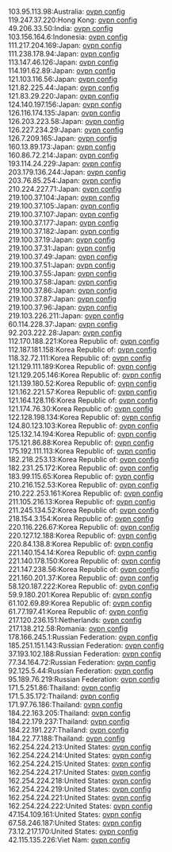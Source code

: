 103.95.113.98:Australia: [ovpn config](vpn/103_95_113_98.ovpn)  
119.247.37.220:Hong Kong: [ovpn config](vpn/119_247_37_220.ovpn)  
49.206.33.50:India: [ovpn config](vpn/49_206_33_50.ovpn)  
103.156.164.6:Indonesia: [ovpn config](vpn/103_156_164_6.ovpn)  
111.217.204.169:Japan: [ovpn config](vpn/111_217_204_169.ovpn)  
111.238.178.94:Japan: [ovpn config](vpn/111_238_178_94.ovpn)  
113.147.46.126:Japan: [ovpn config](vpn/113_147_46_126.ovpn)  
114.191.62.89:Japan: [ovpn config](vpn/114_191_62_89.ovpn)  
121.103.116.56:Japan: [ovpn config](vpn/121_103_116_56.ovpn)  
121.82.225.44:Japan: [ovpn config](vpn/121_82_225_44.ovpn)  
121.83.29.220:Japan: [ovpn config](vpn/121_83_29_220.ovpn)  
124.140.197.156:Japan: [ovpn config](vpn/124_140_197_156.ovpn)  
126.116.174.135:Japan: [ovpn config](vpn/126_116_174_135.ovpn)  
126.203.223.58:Japan: [ovpn config](vpn/126_203_223_58.ovpn)  
126.227.234.29:Japan: [ovpn config](vpn/126_227_234_29.ovpn)  
126.7.209.165:Japan: [ovpn config](vpn/126_7_209_165.ovpn)  
160.13.89.173:Japan: [ovpn config](vpn/160_13_89_173.ovpn)  
160.86.72.214:Japan: [ovpn config](vpn/160_86_72_214.ovpn)  
193.114.24.229:Japan: [ovpn config](vpn/193_114_24_229.ovpn)  
203.179.136.244:Japan: [ovpn config](vpn/203_179_136_244.ovpn)  
203.76.85.254:Japan: [ovpn config](vpn/203_76_85_254.ovpn)  
210.224.227.71:Japan: [ovpn config](vpn/210_224_227_71.ovpn)  
219.100.37.104:Japan: [ovpn config](vpn/219_100_37_104.ovpn)  
219.100.37.105:Japan: [ovpn config](vpn/219_100_37_105.ovpn)  
219.100.37.107:Japan: [ovpn config](vpn/219_100_37_107.ovpn)  
219.100.37.177:Japan: [ovpn config](vpn/219_100_37_177.ovpn)  
219.100.37.182:Japan: [ovpn config](vpn/219_100_37_182.ovpn)  
219.100.37.19:Japan: [ovpn config](vpn/219_100_37_19.ovpn)  
219.100.37.31:Japan: [ovpn config](vpn/219_100_37_31.ovpn)  
219.100.37.49:Japan: [ovpn config](vpn/219_100_37_49.ovpn)  
219.100.37.51:Japan: [ovpn config](vpn/219_100_37_51.ovpn)  
219.100.37.55:Japan: [ovpn config](vpn/219_100_37_55.ovpn)  
219.100.37.58:Japan: [ovpn config](vpn/219_100_37_58.ovpn)  
219.100.37.86:Japan: [ovpn config](vpn/219_100_37_86.ovpn)  
219.100.37.87:Japan: [ovpn config](vpn/219_100_37_87.ovpn)  
219.100.37.96:Japan: [ovpn config](vpn/219_100_37_96.ovpn)  
219.103.226.211:Japan: [ovpn config](vpn/219_103_226_211.ovpn)  
60.114.228.37:Japan: [ovpn config](vpn/60_114_228_37.ovpn)  
92.203.222.28:Japan: [ovpn config](vpn/92_203_222_28.ovpn)  
112.170.188.221:Korea Republic of: [ovpn config](vpn/112_170_188_221.ovpn)  
112.187.181.158:Korea Republic of: [ovpn config](vpn/112_187_181_158.ovpn)  
118.32.72.111:Korea Republic of: [ovpn config](vpn/118_32_72_111.ovpn)  
121.129.111.189:Korea Republic of: [ovpn config](vpn/121_129_111_189.ovpn)  
121.129.205.146:Korea Republic of: [ovpn config](vpn/121_129_205_146.ovpn)  
121.139.180.52:Korea Republic of: [ovpn config](vpn/121_139_180_52.ovpn)  
121.162.221.57:Korea Republic of: [ovpn config](vpn/121_162_221_57.ovpn)  
121.164.128.116:Korea Republic of: [ovpn config](vpn/121_164_128_116.ovpn)  
121.174.76.30:Korea Republic of: [ovpn config](vpn/121_174_76_30.ovpn)  
122.128.198.134:Korea Republic of: [ovpn config](vpn/122_128_198_134.ovpn)  
124.80.123.103:Korea Republic of: [ovpn config](vpn/124_80_123_103.ovpn)  
125.132.14.194:Korea Republic of: [ovpn config](vpn/125_132_14_194.ovpn)  
175.121.86.88:Korea Republic of: [ovpn config](vpn/175_121_86_88.ovpn)  
175.192.111.113:Korea Republic of: [ovpn config](vpn/175_192_111_113.ovpn)  
182.218.253.13:Korea Republic of: [ovpn config](vpn/182_218_253_13.ovpn)  
182.231.25.172:Korea Republic of: [ovpn config](vpn/182_231_25_172.ovpn)  
183.99.115.65:Korea Republic of: [ovpn config](vpn/183_99_115_65.ovpn)  
210.216.152.53:Korea Republic of: [ovpn config](vpn/210_216_152_53.ovpn)  
210.222.253.161:Korea Republic of: [ovpn config](vpn/210_222_253_161.ovpn)  
211.105.216.13:Korea Republic of: [ovpn config](vpn/211_105_216_13.ovpn)  
211.245.134.52:Korea Republic of: [ovpn config](vpn/211_245_134_52.ovpn)  
218.154.3.154:Korea Republic of: [ovpn config](vpn/218_154_3_154.ovpn)  
220.116.226.67:Korea Republic of: [ovpn config](vpn/220_116_226_67.ovpn)  
220.127.12.188:Korea Republic of: [ovpn config](vpn/220_127_12_188.ovpn)  
220.84.138.8:Korea Republic of: [ovpn config](vpn/220_84_138_8.ovpn)  
221.140.154.14:Korea Republic of: [ovpn config](vpn/221_140_154_14.ovpn)  
221.140.178.150:Korea Republic of: [ovpn config](vpn/221_140_178_150.ovpn)  
221.147.238.56:Korea Republic of: [ovpn config](vpn/221_147_238_56.ovpn)  
221.160.201.37:Korea Republic of: [ovpn config](vpn/221_160_201_37.ovpn)  
58.120.187.222:Korea Republic of: [ovpn config](vpn/58_120_187_222.ovpn)  
59.9.180.201:Korea Republic of: [ovpn config](vpn/59_9_180_201.ovpn)  
61.102.69.89:Korea Republic of: [ovpn config](vpn/61_102_69_89.ovpn)  
61.77.197.41:Korea Republic of: [ovpn config](vpn/61_77_197_41.ovpn)  
217.120.236.151:Netherlands: [ovpn config](vpn/217_120_236_151.ovpn)  
217.138.212.58:Romania: [ovpn config](vpn/217_138_212_58.ovpn)  
178.166.245.1:Russian Federation: [ovpn config](vpn/178_166_245_1.ovpn)  
185.251.151.143:Russian Federation: [ovpn config](vpn/185_251_151_143.ovpn)  
37.193.102.188:Russian Federation: [ovpn config](vpn/37_193_102_188.ovpn)  
77.34.164.72:Russian Federation: [ovpn config](vpn/77_34_164_72.ovpn)  
92.125.5.44:Russian Federation: [ovpn config](vpn/92_125_5_44.ovpn)  
95.189.76.219:Russian Federation: [ovpn config](vpn/95_189_76_219.ovpn)  
171.5.251.86:Thailand: [ovpn config](vpn/171_5_251_86.ovpn)  
171.5.35.172:Thailand: [ovpn config](vpn/171_5_35_172.ovpn)  
171.97.76.186:Thailand: [ovpn config](vpn/171_97_76_186.ovpn)  
184.22.163.205:Thailand: [ovpn config](vpn/184_22_163_205.ovpn)  
184.22.179.237:Thailand: [ovpn config](vpn/184_22_179_237.ovpn)  
184.22.191.227:Thailand: [ovpn config](vpn/184_22_191_227.ovpn)  
184.22.77.188:Thailand: [ovpn config](vpn/184_22_77_188.ovpn)  
162.254.224.213:United States: [ovpn config](vpn/162_254_224_213.ovpn)  
162.254.224.214:United States: [ovpn config](vpn/162_254_224_214.ovpn)  
162.254.224.215:United States: [ovpn config](vpn/162_254_224_215.ovpn)  
162.254.224.217:United States: [ovpn config](vpn/162_254_224_217.ovpn)  
162.254.224.218:United States: [ovpn config](vpn/162_254_224_218.ovpn)  
162.254.224.219:United States: [ovpn config](vpn/162_254_224_219.ovpn)  
162.254.224.221:United States: [ovpn config](vpn/162_254_224_221.ovpn)  
162.254.224.222:United States: [ovpn config](vpn/162_254_224_222.ovpn)  
47.154.109.161:United States: [ovpn config](vpn/47_154_109_161.ovpn)  
67.58.246.187:United States: [ovpn config](vpn/67_58_246_187.ovpn)  
73.12.217.170:United States: [ovpn config](vpn/73_12_217_170.ovpn)  
42.115.135.226:Viet Nam: [ovpn config](vpn/42_115_135_226.ovpn)  
